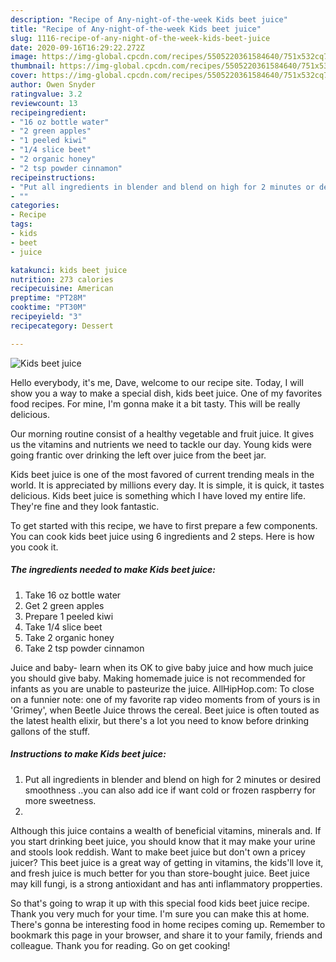 ```yaml
---
description: "Recipe of Any-night-of-the-week Kids beet juice"
title: "Recipe of Any-night-of-the-week Kids beet juice"
slug: 1116-recipe-of-any-night-of-the-week-kids-beet-juice
date: 2020-09-16T16:29:22.272Z
image: https://img-global.cpcdn.com/recipes/5505220361584640/751x532cq70/kids-beet-juice-recipe-main-photo.jpg
thumbnail: https://img-global.cpcdn.com/recipes/5505220361584640/751x532cq70/kids-beet-juice-recipe-main-photo.jpg
cover: https://img-global.cpcdn.com/recipes/5505220361584640/751x532cq70/kids-beet-juice-recipe-main-photo.jpg
author: Owen Snyder
ratingvalue: 3.2
reviewcount: 13
recipeingredient:
- "16 oz bottle water"
- "2 green apples"
- "1 peeled kiwi"
- "1/4 slice beet"
- "2 organic honey"
- "2 tsp powder cinnamon"
recipeinstructions:
- "Put all ingredients in blender and blend on high for 2 minutes or desired smoothness ..you can also add ice if want cold or frozen raspberry for more sweetness."
- ""
categories:
- Recipe
tags:
- kids
- beet
- juice

katakunci: kids beet juice 
nutrition: 273 calories
recipecuisine: American
preptime: "PT28M"
cooktime: "PT30M"
recipeyield: "3"
recipecategory: Dessert

---
```



![Kids beet juice](https://img-global.cpcdn.com/recipes/5505220361584640/751x532cq70/kids-beet-juice-recipe-main-photo.jpg)

Hello everybody, it's me, Dave, welcome to our recipe site. Today, I will show you a way to make a special dish, kids beet juice. One of my favorites food recipes. For mine, I'm gonna make it a bit tasty. This will be really delicious.

Our morning routine consist of a healthy vegetable and fruit juice. It gives us the vitamins and nutrients we need to tackle our day. Young kids were going frantic over drinking the left over juice from the beet jar.

Kids beet juice is one of the most favored of current trending meals in the world. It is appreciated by millions every day. It is simple, it is quick, it tastes delicious. Kids beet juice is something which I have loved my entire life. They're fine and they look fantastic.


To get started with this recipe, we have to first prepare a few components. You can cook kids beet juice using 6 ingredients and 2 steps. Here is how you cook it.

<!--inarticleads1-->

##### The ingredients needed to make Kids beet juice:

1. Take 16 oz bottle water
1. Get 2 green apples
1. Prepare 1 peeled kiwi
1. Take 1/4 slice beet
1. Take 2 organic honey
1. Take 2 tsp powder cinnamon


Juice and baby- learn when its OK to give baby juice and how much juice you should give baby. Making homemade juice is not recommended for infants as you are unable to pasteurize the juice. AllHipHop.com: To close on a funnier note: one of my favorite rap video moments from of yours is in &#39;Grimey&#39;, when Beetle Juice throws the cereal. Beet juice is often touted as the latest health elixir, but there&#39;s a lot you need to know before drinking gallons of the stuff. 

<!--inarticleads2-->

##### Instructions to make Kids beet juice:

1. Put all ingredients in blender and blend on high for 2 minutes or desired smoothness ..you can also add ice if want cold or frozen raspberry for more sweetness.
1. 


Although this juice contains a wealth of beneficial vitamins, minerals and. If you start drinking beet juice, you should know that it may make your urine and stools look reddish. Want to make beet juice but don&#39;t own a pricey juicer? This beet juice is a great way of getting in vitamins, the kids&#39;ll love it, and fresh juice is much better for you than store-bought juice. Beet juice may kill fungi, is a strong antioxidant and has anti inflammatory propperties. 

So that's going to wrap it up with this special food kids beet juice recipe. Thank you very much for your time. I'm sure you can make this at home. There's gonna be interesting food in home recipes coming up. Remember to bookmark this page in your browser, and share it to your family, friends and colleague. Thank you for reading. Go on get cooking!
